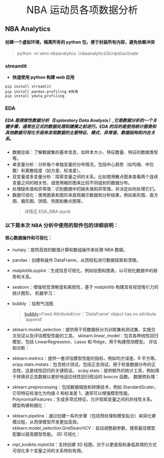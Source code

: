 <div align='center'><font size='6'>NBA 运动员各项数据分析</font></div>

## NBA Analytics

#### 创建一个虚拟环境，隔离所有的 python 包，便于封装所有内容，避免依赖冲突

> python -m venv nbaanalytics
> .\nbaanalytics\Scripts\activate

### streamlit

- **快速使用 python 构建 web 应用**

```
pip install streamlit
pip install pandas-profiling #弃用
pip install ydata_profiling
```

### EDA

##### EDA 是探索性数据分析（Exploratory Data Analysis）,它是数据分析的一个关键步骤，通常在正式的数据处理和建模之前进行。EDA 的目的是使用统计图表和其他数据可视化手段来发现数据的主要特征、模式、异常值、数据结构和内在关系。

- 数据总结：了解数据集的基本信息，如样本大小、特征数量、特征的数据类型等。
- 单变量分析：分析每个单独变量的分布情况，包括中心趋势（如均值、中位数）和离散程度（如方差、标准差）。
- 双变量或多变量分析：探索变量之间的关系，比如使用散点图来查看两个连续变量之间的相关性，或使用箱形图来比较不同组别的数据分布。
- 处理缺失值和异常值：识别数据中的缺失值和异常值，并决定如何处理它们。
- 数据可视化：使用图表和图形来直观展示数据和分析结果，例如条形图、直方图、箱形图、饼图、热图和散点图等。
  > 详情见 EDA_NBA.ipynb

### 以下是本次 NBA 分析中使用的软件包的详细说明：

#### 核心数据操作和可视化：

- numpy：提供高效的数值计算和数组操作来处理 NBA 数据。

- pandas：创建和操作 DataFrame，从而轻松进行数据探索和清理。

- matplotlib.pyplot：生成信息可视化，例如绘图和图表，以可视化数据中的趋势和关系。

- seaborn：增强视觉清晰度和美观性，基于 matplotlib 构建具有视觉吸引力的统计图形。
  机器学习：

- bubbly ：绘制气泡图

  >  [bubbly](https://github.com/AashitaK/bubbly/pull/4/commits/6fb8dfe2ead180d644c96920b87e100951bca44b)>Fixed AttributeError：'DataFrame' object has no attribute 'append'

- sklearn.model_selection：提供用于将数据拆分为训练集和测试集、实施交叉验证以及评估模型性能的工具。
  sklearn.linear_model：包含各种线性回归模型，包括 LinearRegression、Lasso 和 Ridge，用于构建预测模型。
  评估和诊断：

- sklearn.metrics：提供一套评估模型性能的指标，例如均方误差、R 平方等。
  scipy.stats.mstats：包含统计测试，包括正态测试，用于检查数据分布的正态性，这是线性回归的关键假设。
  scipy.stats：提供额外的统计工具，例如用于转换非正态数据以更好地适应线性回归假设的 boxcox 函数。
  数据预处理：

- sklearn.preprocessing：包括数据缩放和转换技术，例如 StandardScaler，它将特征标准化为均值 0 和标准差 1，通常可以增强模型性能。
  PolynomialFeatures：生成多项式特征，允许探索变量之间的非线性关系。
  模型构建和细化：

- sklearn.pipeline：通过创建一系列步骤（包括预处理和模型拟合）来简化建模过程，从而使模型开发更加高效。
  sklearn.model_selection.GridSearchCV：自动调整超参数，搜索最佳模型配置以提高模型性能。
  3D 可视化：

- mpl_toolkits.mplot3d：支持创建 3D 绘图，对于以更直观和身临其境的方式可视化多个变量之间的关系特别有用。
